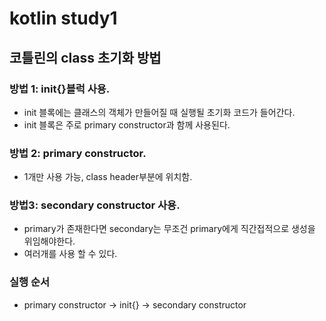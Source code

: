 # kotlin study1
## 코틀린의 class 초기화 방법


### 방법 1: init{}블럭 사용. 
* init 블록에는 클래스의 객체가 만들어질 때 실행될 초기화 코드가 들어간다. 
* init 블록은 주로 primary constructor과 함께 사용된다.
  
### 방법 2: primary constructor. 
* 1개만 사용 가능, class header부분에 위치함.

### 방법3: secondary constructor 사용. 
* primary가 존재한다면 secondary는 무조건 primary에게 직간접적으로 생성을 위임해야한다.
* 여러개를 사용 할 수 있다.

### 실행 순서
* primary constructor -> init{} -> secondary constructor


